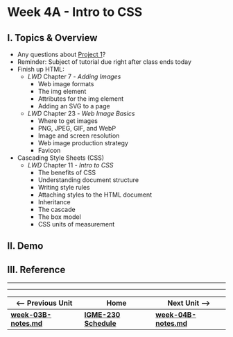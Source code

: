 # Week 4A - Intro to CSS

## I. Topics & Overview
- Any questions about [Project 1](../projects/project-1.md)?
- Reminder: Subject of tutorial due right after class ends today
- Finish up HTML:
  - *LWD* Chapter 7 - *Adding Images*
    - Web image formats
    - The img element
    - Attributes for the img element
    - Adding an SVG to a page
  - *LWD* Chapter 23 - *Web Image Basics*
    - Where to get images
    - PNG, JPEG, GIF, and WebP
    - Image and screen resolution
    - Web image production strategy
    - Favicon
 - Cascading Style Sheets (CSS)
   - *LWD* Chapter 11 - *Intro to CSS*
     - The benefits of CSS
     - Understanding document structure
     - Writing style rules
     - Attaching styles to the HTML document
     - Inheritance
     - The cascade
     - The box model
     - CSS units of measurement
   
 ## II. Demo
 
 ## III. Reference

<hr><hr>

| <-- Previous Unit | Home | Next Unit -->
| --- | --- | --- 
| [**week-03B-notes.md**](week-03B-notes.md)     |  [**IGME-230 Schedule**](../schedule.md) | [**week-04B-notes.md**](week-04B-notes.md)
